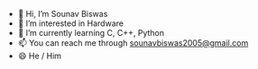 - 👋 Hi, I’m Sounav Biswas
- 👀 I’m interested in Hardware
- 🌱 I’m currently learning C, C++, Python
- 📫 You can reach me through sounavbiswas2005@gmail.com
- 😄 He / Him

<!---
Sounav2005/Sounav2005 is a ✨ special ✨ repository because its `README.md` (this file) appears on your GitHub profile.
You can click the Preview link to take a look at your changes.
--->
